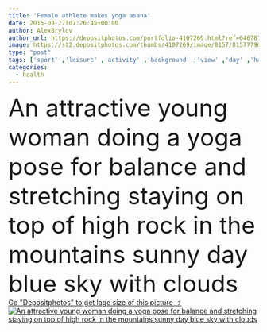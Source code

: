```yaml
---
title: 'Female athlete makes yoga asana'
date: 2015-08-27T07:26:45+00:00
author: AlexBrylov
author_url: https://depositphotos.com/portfolio-4107269.html?ref=64678756
image: https://st2.depositphotos.com/thumbs/4107269/image/8157/81577790/api_thumb_450.jpg?forcejpeg=true
type: "post"
tags: ['sport' ,'leisure' ,'activity' ,'background' ,'view' ,'day' ,'happy' ,'person' ,'girl' ,'young' ,'smiling' ,'relaxation' ,'sunlight' ,'happiness' ,'outdoor' ,'morning' ,'health' ,'mountain' ,'silhouette' ,'landscape' ,'meditation' ,'strong' ,'woman' ,'balance' ,'countryside' ,'body' ,'flexible' ,'fitness' ,'concentration' ,'exercise' ,'panorama' ,'panoramic' ,'hiking' ,'country' ,'adventure' ,'climbing' ,'enjoy' ,'training' ,'wellness' ,'slim' ,'yoga' ,'Stretching' ,'asana' ,'stretched' ,'finesse' ,'aventura' ,'panoramica' ,'copy space' ,'Healthy Lifestyle' ,'Warming Up' ]
categories: 
  - health
---
```

<div aling="center">
            <font size="60"> An attractive young woman doing a yoga pose for balance and stretching staying on top of high rock in the mountains sunny day blue sky with clouds</font>   
</div>
<div>
    <a href='https://st2.depositphotos.com/thumbs/4107269/image/8157/81577790/api_thumb_450.jpg?forcejpeg=true?ref=64678756' target=_blank > Go "Depositphotos" to get lage size of this picture ->
        <img href='https://st2.depositphotos.com/thumbs/4107269/image/8157/81577790/api_thumb_450.jpg?forcejpeg=true?ref=64678756' src='https://st2.depositphotos.com/4107269/8157/i/950/depositphotos_81577790-stock-photo-female-athlete-makes-yoga-asana.jpg?forcejpeg=true' alt='An attractive young woman doing a yoga pose for balance and stretching staying on top of high rock in the mountains sunny day blue sky with clouds' >
    </a>
</div>
